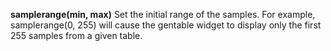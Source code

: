 <a name="samplerange"></a>
**samplerange(min, max)** Set the initial range of the samples. For example, samplerange(0, 255) will cause the gentable widget to display only the first 255 samples from a given table. 
